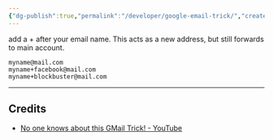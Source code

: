```yaml
---
{"dg-publish":true,"permalink":"/developer/google-email-trick/","created":"2025-04-09T22:17:12.814-05:00","updated":"2025-04-09T11:38:49.000-05:00"}
---
```




add a + after your email name. This acts as a new address, but still forwards to main account. 

```shell
myname@mail.com 
myname+facebook@mail.com 
myname+blockbuster@mail.com
```

---
## Credits
- [No one knows about this GMail Trick! - YouTube](https://www.youtube.com/shorts/jTxRCEpUgt0)